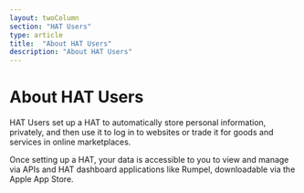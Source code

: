 ```yaml
---
layout: twoColumn
section: "HAT Users"
type: article
title:  "About HAT Users"
description: "About HAT Users"
---
```



# About HAT Users
HAT Users set up a HAT to automatically store personal information, privately, and then use it to log in to websites or trade it for goods and services in online marketplaces.

Once setting up a HAT, your data is accessible to you to view and manage via APIs and HAT dashboard applications like Rumpel, downloadable via the Apple App Store.
